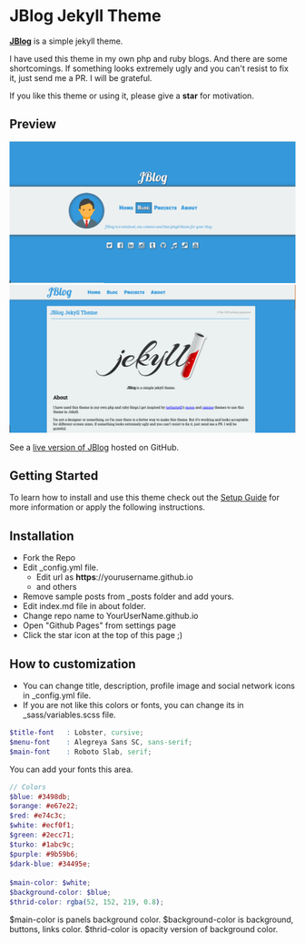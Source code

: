 # JBlog Jekyll Theme

**[JBlog](http://alperenbozkurt.net/)** is a simple jekyll theme.

I have used this theme in my own php and ruby blogs. And there are some shortcomings. If something looks extremely ugly and you can't resist to fix it, just send me a PR. I will be grateful.

If you like this theme or using it, please give a **star** for motivation.

## Preview

![Home Page](/assets/img/screenshot-home.png)    
![Post Page](/assets/img/screenshot-post.png)

See a [live version of JBlog](http://alperenbozkurt.net/) hosted on GitHub.

## Getting Started

To learn how to install and use this theme check out the [Setup Guide](http://alperenbozkurt.net/JBlog/JBlog-theme/) for more information or apply the following instructions.

## Installation

- Fork the Repo
- Edit _config.yml file.
	- Edit url as **https**://yourusername.github.io
	- and others
- Remove sample posts from _posts folder and add yours.
- Edit index.md file in about folder.
- Change repo name to YourUserName.github.io
- Open "Github Pages" from settings page
- Click the star icon at the top of this page ;)


## How to customization

- You can change title, description, profile image and social network icons in _config.yml file.
- If you are not like this colors or fonts, you can change its in _sass/variables.scss file.
```scss
$title-font   : Lobster, cursive;
$menu-font    : Alegreya Sans SC, sans-serif;
$main-font    : Roboto Slab, serif;
```
You can add your fonts this area.
```scss
// Colors
$blue: #3498db;
$orange: #e67e22;
$red: #e74c3c;
$white: #ecf0f1;
$green: #2ecc71;
$turko: #1abc9c;
$purple: #9b59b6;
$dark-blue: #34495e;

$main-color: $white;
$background-color: $blue;
$thrid-color: rgba(52, 152, 219, 0.8);
```

$main-color is panels background color.
$background-color is background, buttons, links color.
$thrid-color is opacity version of background color.
